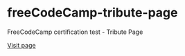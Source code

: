 # freeCodeCamp-tribute-page
FreeCodeCamp certification test - Tribute Page

[Visit page](https://shubha360.github.io/freeCodeCamp-tribute-page/)

